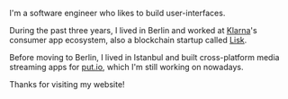 I'm a software engineer who likes to build user-interfaces.

During the past three years, I lived in Berlin and worked at [Klarna](https://klarna.com)'s consumer app ecosystem, also a blockchain startup called [Lisk](https://lisk.io).

Before moving to Berlin, I lived in Istanbul and built cross-platform media streaming apps for [put.io](https://put.io), which I'm still working on nowadays.

Thanks for visiting my website!
